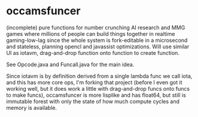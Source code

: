# occamsfuncer
(incomplete) pure functions for number crunching AI research and MMG games where millions of people can build things together in realtime gaming-low-lag since the whole system is fork-editable in a microsecond and stateless, planning opencl and javassist optimizations. Will use similar UI as iotavm, drag-and-drop function onto function to create function.

See Opcode.java and Funcall.java for the main idea.

Since iotavm is by definition derived from a single lambda func we call iota, and this has more core ops, I'm forking that project (before I even got it working well, but it does work a little with drag-and-drop funcs onto funcs to make funcs), occamsfuncer is more lisplike and has float64, but still is immutable forest with only the state of how much compute cycles and memory is available.
